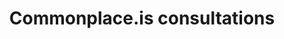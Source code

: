 ---
schema: default
title: Commonplace.is consultations
organization: Lewisham Insight
notes: "Pooling together of various lewisham consultations into one sqlite database
\r\n\r\nthe records are stored in sqlite, hosted in the cloud with datasette providing both a human interface and json api endpoint, with both queried in straight sql. fear not 'little johnny tables' the database is read-only and queries are time limited to safeguard the source."
resources:
  - name: commonplace.is consultations
    url: >-
      https://lite.datasette.io/?url=https://lb-lewisham.github.io/lewisham-commonplaces/commonplaces.db
    format: api
license: 'https://www.nationalarchives.gov.uk/doc/open-government-licence/version/3/'
category:
  - APIs
maintainer: 'Lewisham Insight '
maintainer_email: insight-and-delivery@lewisham.gov.uk
---